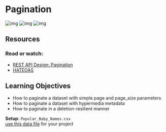 # Pagination
![img](https://s3.amazonaws.com/alx-intranet.hbtn.io/uploads/medias/2019/12/3646eb02de6527ca5d83.png?X-Amz-Algorithm=AWS4-HMAC-SHA256&X-Amz-Credential=AKIARDDGGGOUSBVO6H7D%2F20231022%2Fus-east-1%2Fs3%2Faws4_request&X-Amz-Date=20231022T200708Z&X-Amz-Expires=86400&X-Amz-SignedHeaders=host&X-Amz-Signature=96bbf1e63fd9996603cef38a0bcf355f4964fd9a9d0b05a98002d8da12c8abcf)
![img](https://s3.amazonaws.com/alx-intranet.hbtn.io/uploads/medias/2019/12/746187b76bea1f46030e.png?X-Amz-Algorithm=AWS4-HMAC-SHA256&X-Amz-Credential=AKIARDDGGGOUSBVO6H7D%2F20231022%2Fus-east-1%2Fs3%2Faws4_request&X-Amz-Date=20231022T200708Z&X-Amz-Expires=86400&X-Amz-SignedHeaders=host&X-Amz-Signature=ff449f8612d9801c3f71506d38dd205308389e896f4be629ac4018dec660828b)
![img](https://s3.amazonaws.com/alx-intranet.hbtn.io/uploads/medias/2019/12/665ce871c2ecc66a8e71.png?X-Amz-Algorithm=AWS4-HMAC-SHA256&X-Amz-Credential=AKIARDDGGGOUSBVO6H7D%2F20231022%2Fus-east-1%2Fs3%2Faws4_request&X-Amz-Date=20231022T200708Z&X-Amz-Expires=86400&X-Amz-SignedHeaders=host&X-Amz-Signature=8e8728c9b7e3ea495a5c1d1dae55aeec4293f050e21adf8bac6f45e3cd706f68)

## Resources
### Read or watch:
- [REST API Design: Pagination](https://www.moesif.com/blog/technical/api-design/REST-API-Design-Filtering-Sorting-and-Pagination/#pagination)
- [HATEOAS](https://en.wikipedia.org/wiki/HATEOAS)

## Learning Objectives
- How to paginate a dataset with simple page and page_size parameters
- How to paginate a dataset with hypermedia metadata
- How to paginate in a deletion-resilient manner

__Setup__: `Popular_Baby_Names.csv`  
[use this data file](https://github.com/colinochieng/alx-higher_level_programming/blob/main/0x00-pagination/Popular_Baby_Names.csv) for your project
